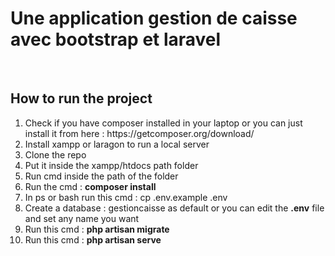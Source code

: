 <h1> Une application gestion de caisse avec bootstrap et laravel </h1> <br>
 
 
<h2> How to run the project </h2>
 
<ol>
    <li>Check if you have composer installed in your laptop or you can just install it from here : https://getcomposer.org/download/</li>
    <li>Install xampp or laragon to run a local server</li>
    <li>Clone the repo</li>
    <li>Put it inside the xampp/htdocs path folder</li>
    <li>Run cmd inside the path of the folder</li>
    <li>Run the cmd : <strong>composer install</strong></li>
    <li>In ps or bash run this cmd : cp .env.example .env</li>
    <li>Create a database : gestioncaisse as default or you can edit the <strong>.env</strong> file and set any name you want</li>
    <li>Run this cmd : <strong>php artisan migrate</strong></li>
    <li>Run this cmd : <strong>php artisan serve</strong></li>
</ol>
